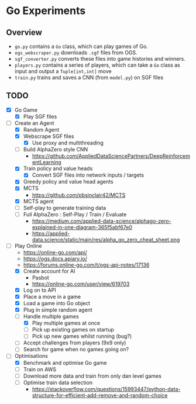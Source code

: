 # Go Experiments

## Overview

* `go.py` contains a `Go` class, which can play games of Go.
* `ogs_webscraper.py` downloads `.sgf` files from OGS.
* `sgf_converter.py` converts these files into game histories and winners.
* `players.py` contains a series of players, which can take a `Go` class as 
input and output a `Tuple[int,int]` move
* `train.py` trains and saves a CNN (from `model.py`) on SGF files

## TODO
- [x] Go Game
    - [x] Play SGF files
- [ ] Create an Agent
    - [x] Random Agent
    - [x] Webscrape SGF files
        - [x] Use proxy and multithreading
    - [ ] Build AlphaZero style CNN
        - https://github.com/AppliedDataSciencePartners/DeepReinforcementLearning
    - [x] Train policy and value heads
        - [x] Convert SGF files into network inputs / targets
    - [x] Greedy policy and value head agents
    - [x] MCTS
        - https://github.com/pbsinclair42/MCTS
    - [x] MCTS agent
    - [ ] Self-play to generate training data
    - [ ] Full AlphaZero : Self-Play / Train / Evaluate
        - https://medium.com/applied-data-science/alphago-zero-explained-in-one-diagram-365f5abf67e0
        - https://applied-data.science/static/main/res/alpha_go_zero_cheat_sheet.png
- [ ] Play Online
    - https://online-go.com/api/
    - https://ogs.docs.apiary.io/
    - https://forums.online-go.com/t/ogs-api-notes/17136
    - [x] Create account for AI
        - Pasbot
        - https://online-go.com/user/view/619703
    - [x] Log on to API
    - [x] Place a move in a game
    - [x] Load a game into Go object
    - [x] Plug in simple random agent
    - [ ] Handle multiple games
        - [x] Play multiple games at once
        - [ ] Pick up existing games on startup
        - [ ] Pick up new games whilst running (bug?)
    - [ ] Accept challenges from players (9x9 only)
    - [ ] Search for game when no games going on?
- [ ] Optimisations
    - [x] Benchmark and optimise Go game
    - [ ] Train on AWS
    - [ ] Download more data and train from only dan level games
    - [ ] Optimise train data selection
        - https://stackoverflow.com/questions/15993447/python-data-structure-for-efficient-add-remove-and-random-choice
